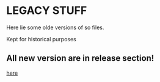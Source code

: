 # LEGACY STUFF

Here lie some olde versions of so files.

Kept for historical purposes

## All new version are in release section!
[here](https://github.com/pedohorse/yuria/releases)
